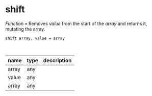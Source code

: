 # shift

_Function_ &bull; Removes _value_ from the start of the _array_ and returns it, mutating the array.

<pre><code>shift array, value &rarr; array</code></pre>
<br>

| name | type | description |
|------|------|-------------|
|array|any||
|value|any||
|array|any||



